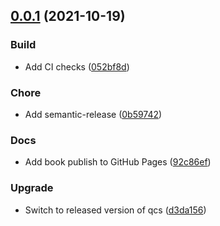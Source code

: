 ## [0.0.1](https://github.com/rigetti/qcs-sdk-c/compare/v0.0.0...v0.0.1) (2021-10-19)


### Build

* Add CI checks ([052bf8d](https://github.com/rigetti/qcs-sdk-c/commit/052bf8d9027c67ff892799e8504d2a85c03c70f6))

### Chore

* Add semantic-release ([0b59742](https://github.com/rigetti/qcs-sdk-c/commit/0b5974210852081525c95763e1b438a77c84bc72))

### Docs

* Add book publish to GitHub Pages ([92c86ef](https://github.com/rigetti/qcs-sdk-c/commit/92c86efb1c66d055a440aa44abd6d32cc0d337d9))

### Upgrade

* Switch to released version of qcs ([d3da156](https://github.com/rigetti/qcs-sdk-c/commit/d3da156c61e9ed756d0614cca97d44bf44f39804))
